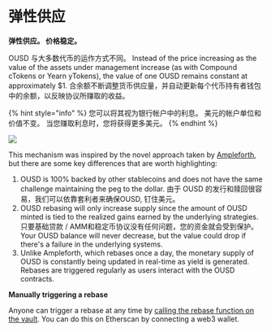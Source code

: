 # 弹性供应

**弹性供应。 价格稳定。**

OUSD 与大多数代币的运作方式不同。 Instead of the price increasing as the value of the assets under management increase (as with Compound cTokens or Yearn yTokens), the value of one OUSD remains constant at approximately $1. 合余额不断调整货币供应量，并自动更新每个代币持有者钱包中的余额，以反映协议所赚取的收益。

{% hint style="info" %}
您可以将其视为银行帐户中的利息。 美元的帐户单位和价值不变。 当您赚取利息时，您将获得更多美元。
{% endhint %}

![](../../.gitbook/assets/ousd_docs_graphics\_4.png)

This mechanism was inspired by the novel approach taken by [Ampleforth](https://www.ampleforth.org), but there are some key differences that are worth highlighting:

1. OUSD is 100% backed by other stablecoins and does not have the same challenge maintaining the peg to the dollar. 由于 OUSD 的发行和赎回很容易，我们可以依靠套利者来确保OUSD, 钉住美元。
2. OUSD rebasing will only increase supply since the amount of OUSD minted is tied to the realized gains earned by the underlying strategies. 只要基础贷款 / AMM和稳定币协议没有任何问题，您的资金就会受到保护。 Your OUSD balance will never decrease, but the value could drop if there's a failure in the underlying systems.
3. Unlike Ampleforth, which rebases once a day, the monetary supply of OUSD is constantly being updated in real-time as yield is generated. Rebases are triggered regularly as users interact with the OUSD contracts.

**Manually triggering a rebase**

Anyone can trigger a rebase at any time by [calling the rebase function on the vault](https://etherscan.io/address/originvault.eth#writeProxyContract). You can do this on Etherscan by connecting a web3 wallet.

